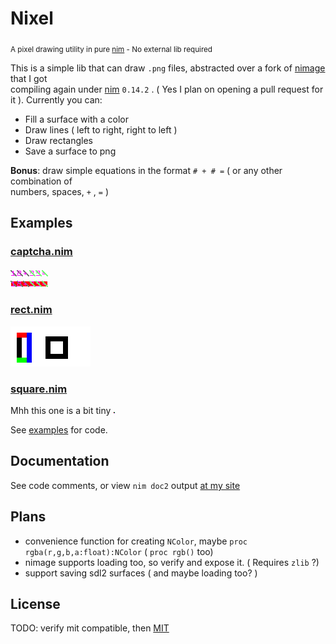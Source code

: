 Nixel
=====
<sub>A pixel drawing utility in pure [nim](...) - No external lib required</sub>

This is a simple lib that can draw `.png` files, abstracted over a fork of [nimage](...) that I got  
compiling again under [nim](...) `0.14.2` . ( Yes I plan on opening a pull request for it ). 
Currently you can:
  - Fill a surface with a color
  - Draw lines ( left to right, right to left )
  - Draw rectangles
  - Save a surface to png

**Bonus**: draw simple equations in the format `# + # =` ( or any other combination of  
numbers, spaces, `+` , `=` )

Examples
--------

### [captcha.nim](examples/captcha.nim)
![noborder](examples/captcha.png)  
![border](examples/captchaBorder.png)
### [rect.nim](examples/rect.nim)
![rect](examples/rect.png)
### [square.nim](examples/square.nim)
Mhh this one is a bit tiny ![square](examples/square.png)

See [examples](...) for code.

Documentation
-------------

See code comments, or view `nim doc2` output [at my site](http://stisa.space/nixel)

Plans
-----
- convenience function for creating `NColor`, maybe `proc rgba(r,g,b,a:float):NColor` ( `proc rgb()` too)
- nimage supports loading too, so verify and expose it. ( Requires `zlib` ?)
- support saving sdl2 surfaces ( and maybe loading too? )

License
-------

TODO: verify mit compatible, then [MIT](...)
